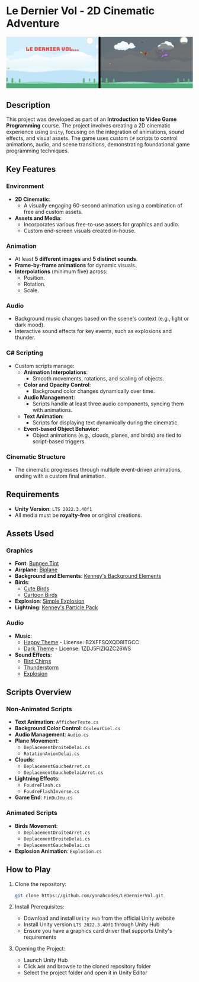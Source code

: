 # Le Dernier Vol - 2D Cinematic Adventure

![Le Dernier Vol Animation](LeDernierVolScreenshots.png)

## Description
This project was developed as part of an **Introduction to Video Game Programming** course. The project involves creating a 2D cinematic experience using `Unity`, focusing on the integration of animations, sound effects, and visual assets. The game uses custom `C#` scripts to control animations, audio, and scene transitions, demonstrating foundational game programming techniques.

## Key Features

### Environment
- **2D Cinematic**:
  - A visually engaging 60-second animation using a combination of free and custom assets.
- **Assets and Media**:
  - Incorporates various free-to-use assets for graphics and audio.
  - Custom end-screen visuals created in-house.

### Animation
- At least **5 different images** and **5 distinct sounds**.
- **Frame-by-frame animations** for dynamic visuals.
- **Interpolations** (minimum five) across:
  - Position.
  - Rotation.
  - Scale.

### Audio
- Background music changes based on the scene's context (e.g., light or dark mood).
- Interactive sound effects for key events, such as explosions and thunder.

### C# Scripting
- Custom scripts manage:
  - **Animation Interpolations**:
    - Smooth movements, rotations, and scaling of objects.
  - **Color and Opacity Control**:
    - Background color changes dynamically over time.
  - **Audio Management**:
    - Scripts handle at least three audio components, syncing them with animations.
  - **Text Animation**:
    - Scripts for displaying text dynamically during the cinematic.
  - **Event-based Object Behavior**:
    - Object animations (e.g., clouds, planes, and birds) are tied to script-based triggers.

### Cinematic Structure
- The cinematic progresses through multiple event-driven animations, ending with a custom final animation.

## Requirements
- **Unity Version**: `LTS 2022.3.40f1`
- All media must be **royalty-free** or original creations.

## Assets Used
### Graphics
- **Font**: [Bungee Tint](https://fonts.google.com/specimen/Bungee+Tint)
- **Airplane**: [Biplane](https://freesvg.org/biplane-2)
- **Background and Elements**: [Kenney's Background Elements](https://kenney.nl/assets/background-elements-redux)
- **Birds**: 
  - [Cute Birds](https://assetstore.unity.com/packages/2d/characters/2d-cute-birds-4-in-1-mini-pack-237273)
  - [Cartoon Birds](https://assetstore.unity.com/packages/2d/characters/2d-cartoon-birds-pack-149167)
- **Explosion**: [Simple Explosion](https://opengameart.org/content/simple-explosion-bleeds-game-art)
- **Lightning**: [Kenney's Particle Pack](https://kenney.nl/assets/particle-pack)

### Audio
- **Music**:
  - [Happy Theme](https://www.bensound.com/royalty-free-music/track/country-boy) - License: B2XFFSQXQD8ITGCC
  - [Dark Theme](https://www.bensound.com/royalty-free-music/track/crime-scene-dark-suspenseful) - License: 1ZDJ5FIZIQZC26WS
- **Sound Effects**:
  - [Bird Chirps](https://freesound.org/people/fleurescence/sounds/578858/)
  - [Thunderstorm](https://soundbible.com/916-Perfect-Thunder-Storm.html)
  - [Explosion](https://freesound.org/people/sandyrb/sounds/95078/)

## Scripts Overview
### Non-Animated Scripts
- **Text Animation**: `AfficherTexte.cs`
- **Background Color Control**: `CouleurCiel.cs`
- **Audio Management**: `Audio.cs`
- **Plane Movement**: 
  - `DeplacementDroiteDelai.cs`
  - `RotationAvionDelai.cs`
- **Clouds**:
  - `DeplacementGaucheArret.cs`
  - `DeplacementGaucheDelaiArret.cs`
- **Lightning Effects**:
  - `FoudreFlash.cs`
  - `FoudreFlashInverse.cs`
- **Game End**: `FinDuJeu.cs`

### Animated Scripts
- **Birds Movement**:
  - `DeplacementDroiteArret.cs`
  - `DeplacementDroiteDelai.cs`
  - `DeplacementGaucheDelai.cs`
- **Explosion Animation**: `Explosion.cs`

## How to Play

1. Clone the repository:
    ```bash
    git clone https://github.com/yonahcodes/LeDernierVol.git
    ```
2. Install Prerequisites:
    - Download and install `Unity Hub` from the official Unity website
    - Install Unity version `LTS 2022.3.40f1` through Unity Hub
    - Ensure you have a graphics card driver that supports Unity's requirements

3. Opening the Project:
    - Launch Unity Hub
    - Click `Add` and browse to the cloned repository folder
    - Select the project folder and open it in Unity Editor
